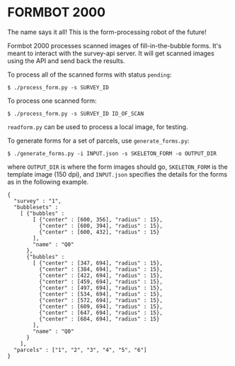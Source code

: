 FORMBOT 2000
============

The name says it all! This is the form-processing robot of the future!

Formbot 2000 processes scanned images of fill-in-the-bubble forms. It's meant to interact with the survey-api server. It will get scanned images using the API and send back the results.

To process all of the scanned forms with status `pending`:

    $ ./process_form.py -s SURVEY_ID

To process one scanned form:

    $ ./process_form.py -s SURVEY_ID ID_OF_SCAN

`readform.py` can be used to process a local image, for testing.

To generate forms for a set of parcels, use `generate_forms.py`:

    $ ./generate_forms.py -i INPUT.json -s SKELETON_FORM -o OUTPUT_DIR

where `OUTPUT_DIR` is where the form images should go, `SKELETON_FORM` is the template image (150 dpi), and `INPUT.json` specifies the details for the forms as in the following example.

    {
      "survey" : "1",
      "bubblesets" :
        [ {"bubbles" :
            [ {"center" : [600, 356], "radius" : 15},
              {"center" : [600, 394], "radius" : 15},
              {"center" : [600, 432], "radius" : 15}
            ],
            "name" : "Q0"
          },
          {"bubbles" :
            [ {"center" : [347, 694], "radius" : 15},
              {"center" : [384, 694], "radius" : 15},
              {"center" : [422, 694], "radius" : 15},
              {"center" : [459, 694], "radius" : 15},
              {"center" : [497, 694], "radius" : 15},
              {"center" : [534, 694], "radius" : 15},
              {"center" : [572, 694], "radius" : 15},
              {"center" : [609, 694], "radius" : 15},
              {"center" : [647, 694], "radius" : 15},
              {"center" : [684, 694], "radius" : 15}
            ],
            "name" : "Q0"
          }
        ],
      "parcels" : ["1", "2", "3", "4", "5", "6"]
    }

